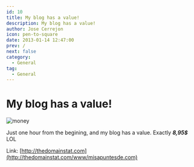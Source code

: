 ```yaml
---
id: 10
title: My blog has a value!
description: My blog has a value!
author: Jose Cerrejon
icon: pen-to-square
date: 2013-01-14 12:47:00
prev: /
next: false
category:
  - General
tag:
  - General
---
```


# My blog has a value!

![money](/images/money.jpg)

Just one hour from the begining, and my blog has a value. Exactly ***8,95$*** LOL

Link: [http://thedomainstat.com](http://thedomainstat.com/www/misapuntesde.com)